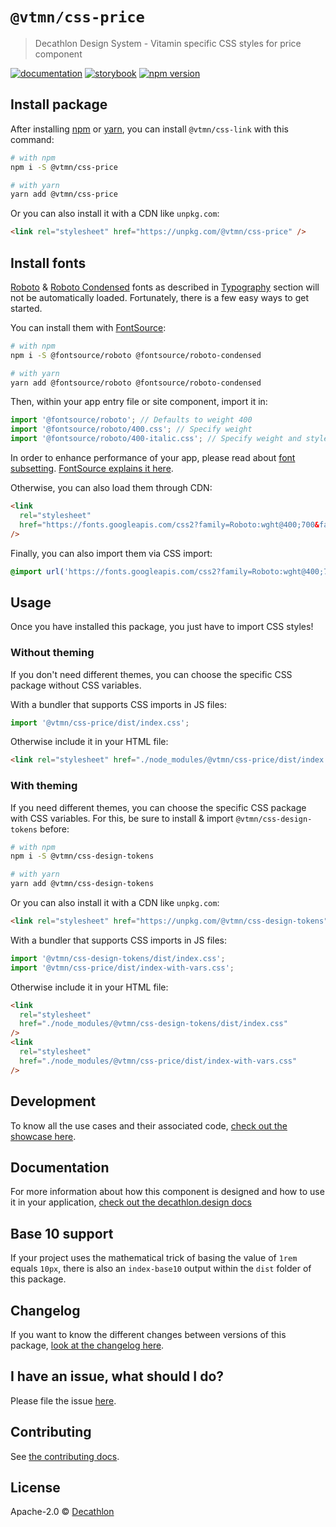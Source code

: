 # `@vtmn/css-price`

> Decathlon Design System - Vitamin specific CSS styles for price component

<a href="https://www.decathlon.design/726f8c765/v/0/p/81e6be-price-beta"><img src="https://img.shields.io/badge/decathlon.design-docs-007dbc" alt="documentation" /></a>
<a href="https://decathlon.github.io/vitamin-web/@vtmn/showcase-css/?path=/docs/components-indicators-price--overview"><img src="https://img.shields.io/badge/storybook-css-d891bc?style=flat&logo=storybook" alt="storybook" /></a>
<a href="https://www.npmjs.com/package/@vtmn/css-price"><img src="https://img.shields.io/npm/v/@vtmn/css-price?style=flat&logo=npm" alt="npm version" /></a>

## Install package

After installing [npm](https://docs.npmjs.com/downloading-and-installing-node-js-and-npm) or [yarn](https://yarnpkg.com/en/docs/install), you can install `@vtmn/css-link` with this command:

```sh
# with npm
npm i -S @vtmn/css-price

# with yarn
yarn add @vtmn/css-price
```

Or you can also install it with a CDN like `unpkg.com`:

```html
<link rel="stylesheet" href="https://unpkg.com/@vtmn/css-price" />
```

## Install fonts

[Roboto](https://fonts.google.com/specimen/Roboto) & [Roboto Condensed](https://fonts.google.com/specimen/Roboto+Condensed) fonts as described in [Typography](https://www.decathlon.design/726f8c765/v/0/p/860e14-typography) section will not be automatically loaded. Fortunately, there is a few easy ways to get started.

You can install them with [FontSource](https://github.com/fontsource/fontsource):

```sh
# with npm
npm i -S @fontsource/roboto @fontsource/roboto-condensed

# with yarn
yarn add @fontsource/roboto @fontsource/roboto-condensed
```

Then, within your app entry file or site component, import it in:

```javascript
import '@fontsource/roboto'; // Defaults to weight 400
import '@fontsource/roboto/400.css'; // Specify weight
import '@fontsource/roboto/400-italic.css'; // Specify weight and style
```

In order to enhance performance of your app, please read about [font subsetting](https://web.dev/font-best-practices/#subset-fonts). [FontSource explains it here](https://fontsource.org/docs/getting-started/subsets).

Otherwise, you can also load them through CDN:

```html
<link
  rel="stylesheet"
  href="https://fonts.googleapis.com/css2?family=Roboto:wght@400;700&family=Roboto+Condensed:ital,wght@0,400;0,700;1,700&display=swap"
/>
```

Finally, you can also import them via CSS import:

```css
@import url('https://fonts.googleapis.com/css2?family=Roboto:wght@400;700&family=Roboto+Condensed:ital,wght@0,400;0,700;1,700&display=swap');
```

## Usage

Once you have installed this package, you just have to import CSS styles!

### Without theming

If you don't need different themes, you can choose the specific CSS package without CSS variables.

With a bundler that supports CSS imports in JS files:

```javascript
import '@vtmn/css-price/dist/index.css';
```

Otherwise include it in your HTML file:

```html
<link rel="stylesheet" href="./node_modules/@vtmn/css-price/dist/index.css" />
```

### With theming

If you need different themes, you can choose the specific CSS package with CSS variables. For this, be sure to install & import `@vtmn/css-design-tokens` before:

```sh
# with npm
npm i -S @vtmn/css-design-tokens

# with yarn
yarn add @vtmn/css-design-tokens
```

Or you can also install it with a CDN like `unpkg.com`:

```html
<link rel="stylesheet" href="https://unpkg.com/@vtmn/css-design-tokens" />
```

With a bundler that supports CSS imports in JS files:

```javascript
import '@vtmn/css-design-tokens/dist/index.css';
import '@vtmn/css-price/dist/index-with-vars.css';
```

Otherwise include it in your HTML file:

```html
<link
  rel="stylesheet"
  href="./node_modules/@vtmn/css-design-tokens/dist/index.css"
/>
<link
  rel="stylesheet"
  href="./node_modules/@vtmn/css-price/dist/index-with-vars.css"
/>
```

## Development

To know all the use cases and their associated code, [check out the showcase here](https://decathlon.github.io/vitamin-web/@vtmn/showcase-css/?path=/docs/components-price--overview).

## Documentation

For more information about how this component is designed and how to use it in your application, [check out the decathlon.design docs](https://www.decathlon.design/726f8c765/v/0/p/81e6be-price-beta)

## Base 10 support

If your project uses the mathematical trick of basing the value of `1rem` equals `10px`, there is also an `index-base10` output within the `dist` folder of this package.

## Changelog

If you want to know the different changes between versions of this package, [look at the changelog here](https://github.com/Decathlon/vitamin-web/blob/main/packages/sources/css/src/components/price/CHANGELOG.md).

## I have an issue, what should I do?

Please file the issue [here](https://github.com/Decathlon/vitamin-web/issues/new).

## Contributing

See [the contributing docs](https://github.com/Decathlon/vitamin-web/blob/main/CONTRIBUTING.md).

## License

Apache-2.0 © [Decathlon](https://github.com/Decathlon)
